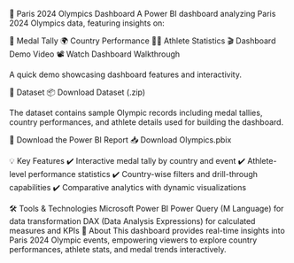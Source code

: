 🏅 Paris 2024 Olympics Dashboard
A Power BI dashboard analyzing Paris 2024 Olympics data, featuring insights on:

🥇 Medal Tally
🌍 Country Performance
🏃‍♂️ Athlete Statistics
🎬 Dashboard Demo Video
📽️ Watch Dashboard Walkthrough

A quick demo showcasing dashboard features and interactivity.

📂 Dataset
📦 Download Dataset (.zip)

The dataset contains sample Olympic records including medal tallies, country performances, and athlete details used for building the dashboard.

📄 Download the Power BI Report
📥 Download Olympics.pbix

💡 Key Features
✔️ Interactive medal tally by country and event
✔️ Athlete-level performance statistics
✔️ Country-wise filters and drill-through capabilities
✔️ Comparative analytics with dynamic visualizations

🛠️ Tools & Technologies
Microsoft Power BI
Power Query (M Language) for data transformation
DAX (Data Analysis Expressions) for calculated measures and KPIs
📢 About
This dashboard provides real-time insights into Paris 2024 Olympic events, empowering viewers to explore country performances, athlete stats, and medal trends interactively.
